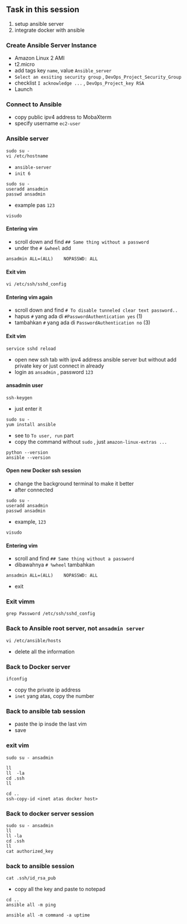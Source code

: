 ## Task in this session
1. setup ansible server
2. integrate docker with ansible
 
### Create Ansible Server Instance
- Amazon Linux 2 AMI
- t2.micro
- add tags key `name`, value `Ansible_server`
- `Select an exsiting security group` , `DevOps_Project_Security_Group`
- checklist `I acknowledge ...` , `DevOps_Project_key RSA`
- Launch

### Connect to Ansible
- copy public ipv4 address to MobaXterm
- specify username `ec2-user`

### Ansible server
```
sudo su -
vi /etc/hostname
```
- `ansible-server`
- `init 6`
```
sudo su -
useradd ansadmin
passwd ansadmin
```
- example pas `123`
```
visudo
```
#### Entering vim
- scroll down and find `## Same thing without a password`
- under the `# &wheel` add
```
ansadmin ALL=(ALL)    NOPASSWD: ALL
```
#### Exit vim
```
vi /etc/ssh/sshd_config
```
#### Entering vim again
- scroll down and find `# To disable tunneled clear text password..`
- hapus `#` yang ada di `#PasswordAuthentication yes` (1)
- tambahkan `#` yang ada di `PasswordAuthentication no` (3)
#### Exit vim
```
service sshd reload
```
- open new ssh tab with ipv4 address ansible server but without add private key or just connect in already
- login as `ansadmin` , password `123`
#### ansadmin user
```
ssh-keygen
```
- just enter it
```
sudo su - 
yum install ansible
```
- see to `To user, run` part
- copy the command without `sudo` , just `amazon-linux-extras ... `
```
python --version
ansible --version
```
#### Open new Docker ssh session 
- change the background terminal to make it better 
- after connected
```
sudo su -
useradd ansadmin
passwd ansadmin
```
- example, `123`
```
visudo
```
#### Entering vim
- scroll and find `## Same thing without a password`
- dibawahnya `# %wheel` tambahkan
```
ansadmin ALL=(ALL)    NOPASSWD: ALL
```
- exit
### Exit vimm
```
grep Password /etc/ssh/sshd_config
```

### Back to Ansible root server, not `ansadmin server`
```
vi /etc/ansible/hosts
```
- delete all the information

### Back to Docker server
```
ifconfig
```
- copy the private ip address
- `inet` yang atas, copy the number

### Back to ansible tab session
- paste the ip insde the last vim
- save
### exit vim
```
sudo su - ansadmin
```
```
ll
ll  -la
cd .ssh
ll
```
```
cd ..
ssh-copy-id <inet atas docker host>
```
### Back to docker server session
```
sudo su - ansadmin
ll  
ll -la
cd .ssh
ll
cat authorized_key
```
### back to ansible session
```
cat .ssh/id_rsa_pub
```
- copy all the key and paste to notepad
```
cd ..
ansible all -m ping
```
```
ansible all -m command -a uptime
```

